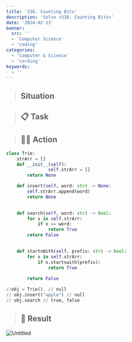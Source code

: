 ```yaml
---
title: '338. Counting Bits'
description: 'Solve <338. Counting Bits>'
date: '2024-02-13'
banner:
  src: ''
  - 'Computer Science'
  - 'coding'
categories: 
  - 'Computer & Science'
  - 'cording'
keywords: 
  - ''
---
```


<aside>

> ##  **Situation**


</aside>

<aside>

> ## 📋 **Task**

</aside>

<aside>

> ## 🧑‍💻 **Action**

</aside>

```python
class Trie:
    strArr = []
    def __init__(self):
				self.strArr = []
        return None

    def insert(self, word: str) -> None:
        self.strArr.append(word)
        return None
        

    def search(self, word: str) -> bool:
        for x in self.strArr:
            if x == word:
                return True
        return False 
        

    def startsWith(self, prefix: str) -> bool:
        for x in self.strArr:
            if x.startswith(prefix):
                return True
                
        return False

//obj = Trie(). // null
// obj.insert("apple") // null
// obj.search // true, false

```

<aside>

> ## 🗽 **Result**

</aside>

![Untitled](https://prod-files-secure.s3.us-west-2.amazonaws.com/4af44c55-bb9f-4a14-af4e-55648b227811/cfabab74-84db-4e53-be15-f1e0cb3fd59e/Untitled.png)